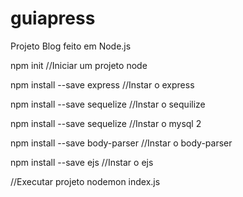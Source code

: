 # guiapress
Projeto Blog feito em Node.js

npm init 
//Iniciar um projeto node

npm install --save express
//Instar o express

npm install --save sequelize
//Instar o sequilize

npm install --save sequelize
//Instar o mysql 2

npm install --save body-parser
//Instar o body-parser

npm install --save ejs
//Instar o ejs

//Executar projeto
nodemon index.js